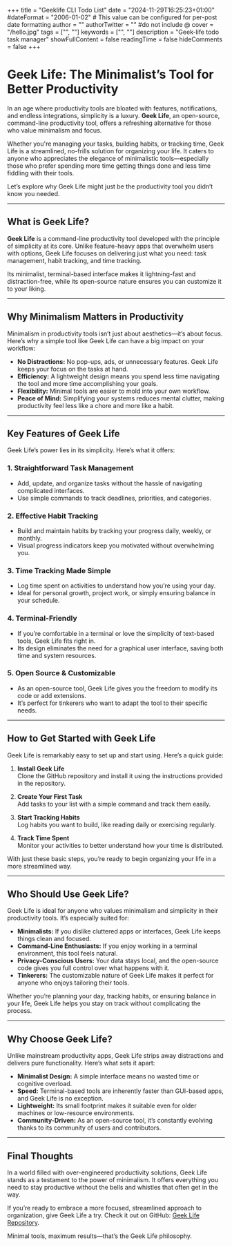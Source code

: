 +++
title = "Geeklife CLI Todo List"
date = "2024-11-29T16:25:23+01:00"
#dateFormat = "2006-01-02" # This value can be configured for per-post date formatting
author = ""
authorTwitter = "" #do not include @
cover = "/hello.jpg"
tags = ["", ""]
keywords = ["", ""]
description = "Geek-life todo task manager"
showFullContent = false
readingTime = false
hideComments = false
+++
# Geek Life: The Minimalist’s Tool for Better Productivity

In an age where productivity tools are bloated with features, notifications, and endless integrations, simplicity is a luxury. **Geek Life**, an open-source, command-line productivity tool, offers a refreshing alternative for those who value minimalism and focus.

Whether you're managing your tasks, building habits, or tracking time, Geek Life is a streamlined, no-frills solution for organizing your life. It caters to anyone who appreciates the elegance of minimalistic tools—especially those who prefer spending more time getting things done and less time fiddling with their tools.

Let’s explore why Geek Life might just be the productivity tool you didn’t know you needed.

---

## What is Geek Life?

**Geek Life** is a command-line productivity tool developed with the principle of simplicity at its core. Unlike feature-heavy apps that overwhelm users with options, Geek Life focuses on delivering just what you need: task management, habit tracking, and time tracking. 

Its minimalist, terminal-based interface makes it lightning-fast and distraction-free, while its open-source nature ensures you can customize it to your liking.

---

## Why Minimalism Matters in Productivity

Minimalism in productivity tools isn’t just about aesthetics—it’s about focus. Here’s why a simple tool like Geek Life can have a big impact on your workflow:

- **No Distractions:** No pop-ups, ads, or unnecessary features. Geek Life keeps your focus on the tasks at hand.
- **Efficiency:** A lightweight design means you spend less time navigating the tool and more time accomplishing your goals.
- **Flexibility:** Minimal tools are easier to mold into your own workflow.
- **Peace of Mind:** Simplifying your systems reduces mental clutter, making productivity feel less like a chore and more like a habit.

---

## Key Features of Geek Life

Geek Life’s power lies in its simplicity. Here’s what it offers:

### 1. **Straightforward Task Management**
- Add, update, and organize tasks without the hassle of navigating complicated interfaces.
- Use simple commands to track deadlines, priorities, and categories.

### 2. **Effective Habit Tracking**
- Build and maintain habits by tracking your progress daily, weekly, or monthly.
- Visual progress indicators keep you motivated without overwhelming you.

### 3. **Time Tracking Made Simple**
- Log time spent on activities to understand how you’re using your day.
- Ideal for personal growth, project work, or simply ensuring balance in your schedule.

### 4. **Terminal-Friendly**
- If you’re comfortable in a terminal or love the simplicity of text-based tools, Geek Life fits right in.
- Its design eliminates the need for a graphical user interface, saving both time and system resources.

### 5. **Open Source & Customizable**
- As an open-source tool, Geek Life gives you the freedom to modify its code or add extensions.
- It’s perfect for tinkerers who want to adapt the tool to their specific needs.

---

## How to Get Started with Geek Life

Geek Life is remarkably easy to set up and start using. Here’s a quick guide:

1. **Install Geek Life**  
   Clone the GitHub repository and install it using the instructions provided in the repository.

2. **Create Your First Task**  
   Add tasks to your list with a simple command and track them easily.

3. **Start Tracking Habits**  
   Log habits you want to build, like reading daily or exercising regularly.

4. **Track Time Spent**  
   Monitor your activities to better understand how your time is distributed.

With just these basic steps, you’re ready to begin organizing your life in a more streamlined way.

---

## Who Should Use Geek Life?

Geek Life is ideal for anyone who values minimalism and simplicity in their productivity tools. It’s especially suited for:

- **Minimalists:** If you dislike cluttered apps or interfaces, Geek Life keeps things clean and focused.
- **Command-Line Enthusiasts:** If you enjoy working in a terminal environment, this tool feels natural.
- **Privacy-Conscious Users:** Your data stays local, and the open-source code gives you full control over what happens with it.
- **Tinkerers:** The customizable nature of Geek Life makes it perfect for anyone who enjoys tailoring their tools.

Whether you’re planning your day, tracking habits, or ensuring balance in your life, Geek Life helps you stay on track without complicating the process.

---

## Why Choose Geek Life?

Unlike mainstream productivity apps, Geek Life strips away distractions and delivers pure functionality. Here’s what sets it apart:

- **Minimalist Design:** A simple interface means no wasted time or cognitive overload.
- **Speed:** Terminal-based tools are inherently faster than GUI-based apps, and Geek Life is no exception.
- **Lightweight:** Its small footprint makes it suitable even for older machines or low-resource environments.
- **Community-Driven:** As an open-source tool, it’s constantly evolving thanks to its community of users and contributors.

---

## Final Thoughts

In a world filled with over-engineered productivity solutions, Geek Life stands as a testament to the power of minimalism. It offers everything you need to stay productive without the bells and whistles that often get in the way. 

If you’re ready to embrace a more focused, streamlined approach to organization, give Geek Life a try. Check it out on GitHub: [Geek Life Repository](https://github.com/ajaxray/geek-life). 

Minimal tools, maximum results—that’s the Geek Life philosophy.

